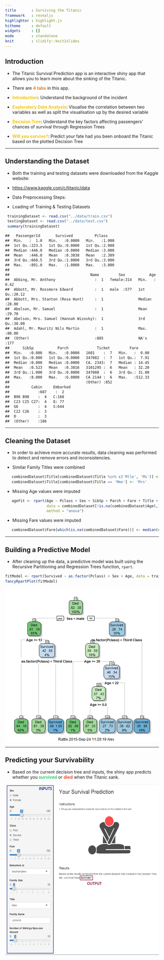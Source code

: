```yaml
---
title       : Surviving the Titanic
framework   : revealjs
highlighter : highlight.js
hitheme     : default 
widgets     : []
mode        : standalone
knit        : slidify::knit2slides
---
```


## Introduction

* The Titanic Survival Prediction app is an interactive shiny app that allows you to learn more about the sinking of the Titanic.

* There are <span style="color:#e67e22; font-weight:bold">4 tabs</span> in this app.
 * <span style="color:#f1c40f; font-weight:bold">Introduction</span>: Understand the background of the incident
 * <span style="color:#f1c40f; font-weight:bold">Exploratory Data Analysis</span>: Visualise the correlation between two variables as well as split the visualisation up by the desired variable
 * <span style="color:#f1c40f; font-weight:bold">Decision Tree</span>: Understand the key factors affecting passengers' chances of survival through Regression Trees
 * <span style="color:#f1c40f; font-weight:bold">Will you survive?</span>: Predict your fate had you been onboard the Titanic based on the plotted Decision Tree

---

## Understanding the Dataset

* Both the training and testing datasets were downloaded from the Kaggle website:
 * https://www.kaggle.com/c/titanic/data
 
* Data Preprocessing Steps:
 * Loading of Training & Testing Datasets
 
 
 ```r
  trainingDataset <- read.csv("../data/train.csv")
  testingDataset <- read.csv("../data/test.csv")
  summary(trainingDataset)
 ```
 
 ```
 ##   PassengerId       Survived          Pclass     
 ##  Min.   :  1.0   Min.   :0.0000   Min.   :1.000  
 ##  1st Qu.:223.5   1st Qu.:0.0000   1st Qu.:2.000  
 ##  Median :446.0   Median :0.0000   Median :3.000  
 ##  Mean   :446.0   Mean   :0.3838   Mean   :2.309  
 ##  3rd Qu.:668.5   3rd Qu.:1.0000   3rd Qu.:3.000  
 ##  Max.   :891.0   Max.   :1.0000   Max.   :3.000  
 ##                                                  
 ##                                     Name         Sex           Age       
 ##  Abbing, Mr. Anthony                  :  1   female:314   Min.   : 0.42  
 ##  Abbott, Mr. Rossmore Edward          :  1   male  :577   1st Qu.:20.12  
 ##  Abbott, Mrs. Stanton (Rosa Hunt)     :  1                Median :28.00  
 ##  Abelson, Mr. Samuel                  :  1                Mean   :29.70  
 ##  Abelson, Mrs. Samuel (Hannah Wizosky):  1                3rd Qu.:38.00  
 ##  Adahl, Mr. Mauritz Nils Martin       :  1                Max.   :80.00  
 ##  (Other)                              :885                NA's   :177    
 ##      SibSp           Parch             Ticket         Fare       
 ##  Min.   :0.000   Min.   :0.0000   1601    :  7   Min.   :  0.00  
 ##  1st Qu.:0.000   1st Qu.:0.0000   347082  :  7   1st Qu.:  7.91  
 ##  Median :0.000   Median :0.0000   CA. 2343:  7   Median : 14.45  
 ##  Mean   :0.523   Mean   :0.3816   3101295 :  6   Mean   : 32.20  
 ##  3rd Qu.:1.000   3rd Qu.:0.0000   347088  :  6   3rd Qu.: 31.00  
 ##  Max.   :8.000   Max.   :6.0000   CA 2144 :  6   Max.   :512.33  
 ##                                   (Other) :852                   
 ##          Cabin     Embarked
 ##             :687    :  2   
 ##  B96 B98    :  4   C:168   
 ##  C23 C25 C27:  4   Q: 77   
 ##  G6         :  4   S:644   
 ##  C22 C26    :  3           
 ##  D          :  3           
 ##  (Other)    :186
 ```

---

## Cleaning the Dataset

* In order to achieve more accurate results, data cleaning was performed to detect and remove errors and inconsistencies.

 * Similar Family Titles were combined
 
 ```r
    combinedDataset$Title[combinedDataset$Title %in% c('Mlle', 'Ms')] <- 'Miss'
    combinedDataset$Title[combinedDataset$Title == 'Mme'] <- 'Mrs'
 ```
 
 * Missing Age values were imputed
 
 ```r
    ageFit <- rpart(Age ~ Pclass + Sex + SibSp + Parch + Fare + Title + FamilySize,
                    data = combinedDataset[!is.na(combinedDataset$Age),],
                    method = "anova")
 ```
 
 * Missing Fare values were imputed
 
 ```r
    combinedDataset$Fare[which(is.na(combinedDataset$Fare))] <- median(combinedDataset$Fare, na.rm = TRUE)
 ```

---

## Building a Predictive Model

* After cleaning up the data, a predictive model was built using the Recursive Partitioning and Regression Trees function, `rpart`.


  

```r
fitModel <- rpart(Survived ~ as.factor(Pclass) + Sex + Age, data = trainingDataset, method = "class")
fancyRpartPlot(fitModel)
```

![plot of chunk unnamed-chunk-6](assets/fig/unnamed-chunk-6-1.png) 

---

## Predicting your Survivability

* Based on the current decision tree and inputs, the shiny app predicts whether you <span style="color:#2ecc71; font-weight:bold">survived</span> or <span style="color:#e74c3c; font-weight:bold">died</span> when the Titanic sank.

<div style='text-align: center;'>
    <img height='560' width='562' src='assets/img/survivalApp.png' />
</div>
